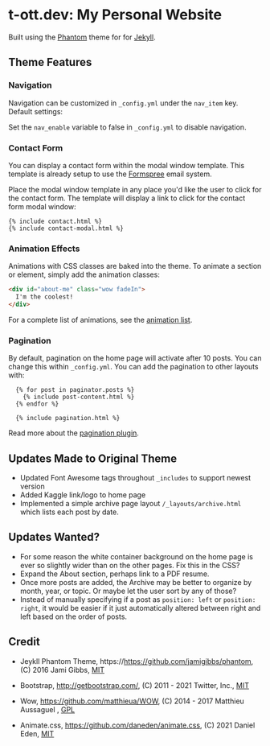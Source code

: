 # t-ott.dev: My Personal Website

Built using the [Phantom](https://https://github.com/jamigibbs/phantom) theme for for [Jekyll](http://jekyllrb.com/).

## Theme Features

### Navigation

Navigation can be customized in `_config.yml` under the `nav_item` key. Default settings:

Set the `nav_enable` variable to false in `_config.yml` to disable navigation.

### Contact Form

You can display a contact form within the modal window template. This template is already setup to use the [Formspree](https://formspree.io) email system.

Place the modal window template in any place you'd like the user to click for the contact form.
The template will display a link to click for the contact form modal window:

```liquid
{% include contact.html %}
{% include contact-modal.html %}
```

### Animation Effects

Animations with CSS classes are baked into the theme. To animate a section or element, simply add the animation classes:

```html
<div id="about-me" class="wow fadeIn">
  I'm the coolest!
</div>
```

For a complete list of animations, see the [animation list](http://daneden.github.io/animate.css/).

### Pagination

By default, pagination on the home page will activate after 10 posts. You can change this within `_config.yml`. You can add the pagination to other layouts with:

```liquid
  {% for post in paginator.posts %}
    {% include post-content.html %}
  {% endfor %}

  {% include pagination.html %}
```

Read more about the [pagination plugin](http://jekyllrb.com/docs/pagination/).

## Updates Made to Original Theme
- Updated Font Awesome tags throughout ```_includes``` to support newest version
- Added Kaggle link/logo to home page
- Implemented a simple archive page layout ```/_layouts/archive.html``` which lists each post by date.

## Updates Wanted?
- For some reason the white container background on the home page is ever so slightly wider than on the other pages. Fix this in the CSS?
- Expand the About section, perhaps link to a PDF resume.
- Once more posts are added, the Archive may be better to organize by month, year, or topic. Or maybe let the user sort by any of those?
- Instead of manually specifying if a post as ```position: left``` or ```position: right```, it would be easier if it just automatically altered between right and left based on the order of posts.

## Credit

* Jeykll Phantom Theme, https://https://github.com/jamigibbs/phantom, (C) 2016 Jami Gibbs, [MIT](https://github.com/jamigibbs/phantom/blob/master/LICENSE)

* Bootstrap, http://getbootstrap.com/, (C) 2011 - 2021 Twitter, Inc., [MIT](https://github.com/twbs/bootstrap/blob/master/LICENSE)

* Wow, https://github.com/matthieua/WOW, (C) 2014 - 2017 Matthieu Aussaguel
, [GPL](https://github.com/matthieua/WOW#open-source-license)

* Animate.css, https://github.com/daneden/animate.css, (C) 2021 Daniel Eden, [MIT](https://github.com/daneden/animate.css/blob/master/LICENSE)
